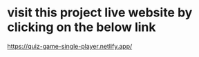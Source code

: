 # visit this project live website by clicking on the below link

https://quiz-game-single-player.netlify.app/
